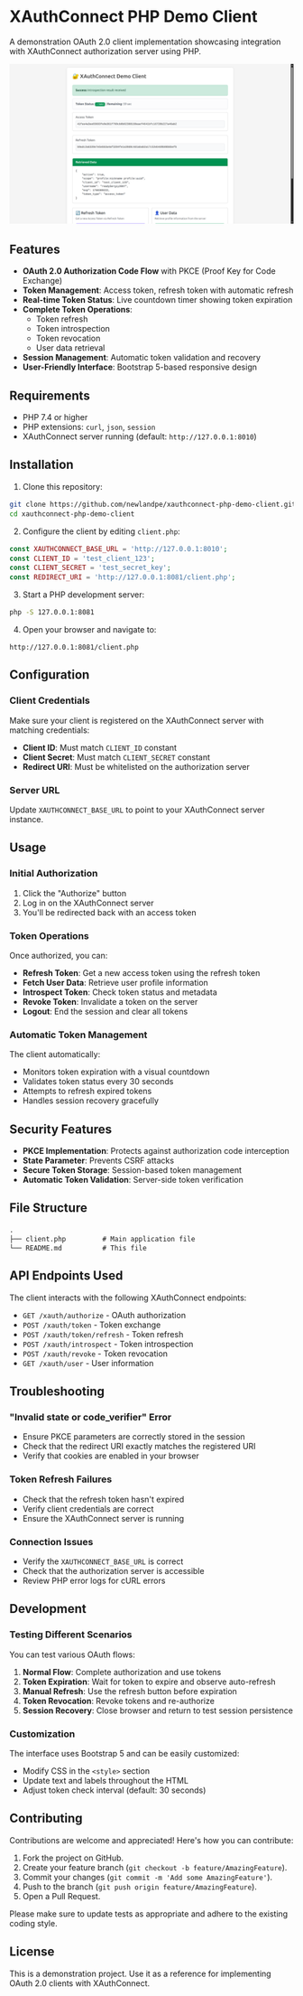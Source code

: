 # XAuthConnect PHP Demo Client

A demonstration OAuth 2.0 client implementation showcasing integration with XAuthConnect authorization server using PHP.

![Demo Interface](screenshots/demo-interface.png)

## Features

- **OAuth 2.0 Authorization Code Flow** with PKCE (Proof Key for Code Exchange)
- **Token Management**: Access token, refresh token with automatic refresh
- **Real-time Token Status**: Live countdown timer showing token expiration
- **Complete Token Operations**:
  - Token refresh
  - Token introspection
  - Token revocation
  - User data retrieval
- **Session Management**: Automatic token validation and recovery
- **User-Friendly Interface**: Bootstrap 5-based responsive design

## Requirements

- PHP 7.4 or higher
- PHP extensions: `curl`, `json`, `session`
- XAuthConnect server running (default: `http://127.0.0.1:8010`)

## Installation

1. Clone this repository:
```bash
git clone https://github.com/newlandpe/xauthconnect-php-demo-client.git
cd xauthconnect-php-demo-client
```

2. Configure the client by editing `client.php`:
```php
const XAUTHCONNECT_BASE_URL = 'http://127.0.0.1:8010';
const CLIENT_ID = 'test_client_123';
const CLIENT_SECRET = 'test_secret_key';
const REDIRECT_URI = 'http://127.0.0.1:8081/client.php';
```

3. Start a PHP development server:
```bash
php -S 127.0.0.1:8081
```

4. Open your browser and navigate to:
```
http://127.0.0.1:8081/client.php
```

## Configuration

### Client Credentials

Make sure your client is registered on the XAuthConnect server with matching credentials:

- **Client ID**: Must match `CLIENT_ID` constant
- **Client Secret**: Must match `CLIENT_SECRET` constant
- **Redirect URI**: Must be whitelisted on the authorization server

### Server URL

Update `XAUTHCONNECT_BASE_URL` to point to your XAuthConnect server instance.

## Usage

### Initial Authorization

1. Click the "Authorize" button
2. Log in on the XAuthConnect server
3. You'll be redirected back with an access token

### Token Operations

Once authorized, you can:

- **Refresh Token**: Get a new access token using the refresh token
- **Fetch User Data**: Retrieve user profile information
- **Introspect Token**: Check token status and metadata
- **Revoke Token**: Invalidate a token on the server
- **Logout**: End the session and clear all tokens

### Automatic Token Management

The client automatically:
- Monitors token expiration with a visual countdown
- Validates token status every 30 seconds
- Attempts to refresh expired tokens
- Handles session recovery gracefully

## Security Features

- **PKCE Implementation**: Protects against authorization code interception
- **State Parameter**: Prevents CSRF attacks
- **Secure Token Storage**: Session-based token management
- **Automatic Token Validation**: Server-side token verification

## File Structure

```
.
├── client.php         # Main application file
└── README.md          # This file
```

## API Endpoints Used

The client interacts with the following XAuthConnect endpoints:

- `GET /xauth/authorize` - OAuth authorization
- `POST /xauth/token` - Token exchange
- `POST /xauth/token/refresh` - Token refresh
- `POST /xauth/introspect` - Token introspection
- `POST /xauth/revoke` - Token revocation
- `GET /xauth/user` - User information

## Troubleshooting

### "Invalid state or code_verifier" Error

- Ensure PKCE parameters are correctly stored in the session
- Check that the redirect URI exactly matches the registered URI
- Verify that cookies are enabled in your browser

### Token Refresh Failures

- Check that the refresh token hasn't expired
- Verify client credentials are correct
- Ensure the XAuthConnect server is running

### Connection Issues

- Verify the `XAUTHCONNECT_BASE_URL` is correct
- Check that the authorization server is accessible
- Review PHP error logs for cURL errors

## Development

### Testing Different Scenarios

You can test various OAuth flows:

1. **Normal Flow**: Complete authorization and use tokens
2. **Token Expiration**: Wait for token to expire and observe auto-refresh
3. **Manual Refresh**: Use the refresh button before expiration
4. **Token Revocation**: Revoke tokens and re-authorize
5. **Session Recovery**: Close browser and return to test session persistence

### Customization

The interface uses Bootstrap 5 and can be easily customized:

- Modify CSS in the `<style>` section
- Update text and labels throughout the HTML
- Adjust token check interval (default: 30 seconds)

## Contributing

Contributions are welcome and appreciated! Here's how you can contribute:

1. Fork the project on GitHub.
2. Create your feature branch (`git checkout -b feature/AmazingFeature`).
3. Commit your changes (`git commit -m 'Add some AmazingFeature'`).
4. Push to the branch (`git push origin feature/AmazingFeature`).
5. Open a Pull Request.

Please make sure to update tests as appropriate and adhere to the existing coding style.

## License

This is a demonstration project. Use it as a reference for implementing OAuth 2.0 clients with XAuthConnect.
